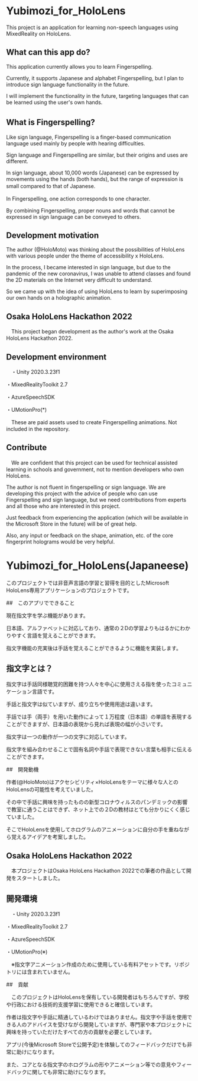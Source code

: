 # Yubimozi_for_HoloLens

This project is an application for learning non-speech languages using MixedReality on HoloLens.

## What can this app do?

This application currently allows you to learn Fingerspelling.

Currently, it supports Japanese and alphabet Fingerspelling, but
I plan to introduce sign language functionality in the future.

I will implement the functionality in the future, targeting languages that can be learned using the user's own hands.

## What is Fingerspelling?　

Like sign language, Fingerspelling is a finger-based communication language used mainly by people with hearing difficulties.

Sign language and Fingerspelling are similar, but their origins and uses are different.

In sign language, about 10,000 words (Japanese) can be expressed by movements using the hands (both hands), but the range of expression is small compared to that of Japanese.　

In Fingerspelling, one action corresponds to one character.　

By combining Fingerspelling, proper nouns and words that cannot be expressed in sign language can be conveyed to others.

## Development motivation

The author (@HoloMoto) was thinking about the possibilities of HoloLens with various people under the theme of accessibility x HoloLens.

In the process, I became interested in sign language, but due to the pandemic of the new coronavirus, I was unable to attend classes and found the 2D materials on the Internet very difficult to understand.

So we came up with the idea of using HoloLens to learn by superimposing our own hands on a holographic animation.


## Osaka HoloLens Hackathon 2022

　This project began development as the author's work at the Osaka HoloLens Hackathon 2022.
 
## Development environment

　・Unity 2020.3.23f1
 
  ・MixedRealityToolkit 2.7
 
  ・AzureSpeechSDK
  
  ・UMotionPro(*)
  
  　These are paid assets used to create Fingerspelling animations. Not included in the repository.

## Contribute

　We are confident that this project can be used for technical assisted learning in schools and government, not to mention developers who own HoloLens.
 
 The author is not fluent in fingerspelling or sign language. We are developing this project with the advice of people who can use Fingerspelling and sign language, but we need contributions from experts and all those who are interested in this project.
 
 Just feedback from experiencing the application (which will be available in the Microsoft Store in the future) will be of great help.
 
 Also, any input or feedback on the shape, animation, etc. of the core fingerprint holograms would be very helpful.



# Yubimozi_for_HoloLens(Japaneese)

このプロジェクトでは非音声言語の学習と習得を目的としたMicrosoft HoloLens専用アプリケーションのプロジェクトです。

##　このアプリでできること

現在指文字を学ぶ機能があります。

日本語、アルファベットに対応しており、通常の２Dの学習よりもはるかにわかりやすく言語を覚えることができます。

指文字機能の充実後は手話を覚えることができるように機能を実装します。

## 指文字とは？　

指文字は手話同様聴覚的困難を持つ人々を中心に使用さえる指を使ったコミュニケーション言語です。

手話と指文字は似ていますが、成り立ちや使用用途は違います。

手話では手（両手）を用いた動作によって１万程度（日本語）の単語を表現することができますが、日本語の表現から見れば表現の幅が小さいです。　

指文字は一つの動作が一つの文字に対応しています。　

指文字を組み合わせることで固有名詞や手話で表現できない言葉も相手に伝えることができます。

##　開発動機

作者(@HoloMoto)はアクセシビリティ×HoloLensをテーマに様々な人とのHoloLensの可能性を考えていました。

その中で手話に興味を持ったものの新型コロナウィルスのパンデミックの影響で教室に通うことはできず、ネット上での２Dの教材はとても分かりにくく感じていました。

そこでHoloLensを使用してホログラムのアニメーションに自分の手を重ねながら覚えるアイデアを考案しました。


## Osaka HoloLens Hackathon 2022

　本プロジェクトはOsaka HoloLens Hackathon 2022での筆者の作品として開発をスタートしました。
 
## 開発環境

　・Unity 2020.3.23f1
 
  ・MixedRealityToolkit 2.7
 
  ・AzureSpeechSDK
  
  ・UMotionPro(※)
  
  　※指文字アニメーション作成のために使用している有料アセットです。リポジトリには含まれていません。
   
##　貢献

　このプロジェクトはHoloLensを保有している開発者はもちろんですが、学校や行政における技術的支援学習に使用できると確信しています。
 
 作者は指文字や手話に精通しているわけではありません。指文字や手話を使用できる人のアドバイスを受けながら開発していますが、専門家や本プロジェクトに興味を持っていただけたすべての方の貢献を必要としています。
 
 アプリ(今後Microsoft Storeで公開予定)を体験してのフィードバックだけでも非常に助けになります。
 
 また、コアとなる指文字のホログラムの形やアニメーション等での意見やフィードバックに関しても非常に助けになります。
 
 
